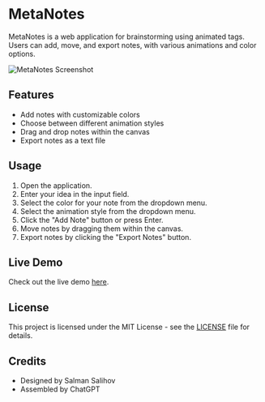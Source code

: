 # MetaNotes

MetaNotes is a web application for brainstorming using animated tags. Users can add, move, and export notes, with various animations and color options.

![MetaNotes Screenshot](path/to/your/screenshot.png)

## Features

- Add notes with customizable colors
- Choose between different animation styles
- Drag and drop notes within the canvas
- Export notes as a text file

## Usage

1. Open the application.
2. Enter your idea in the input field.
3. Select the color for your note from the dropdown menu.
4. Select the animation style from the dropdown menu.
5. Click the "Add Note" button or press Enter.
6. Move notes by dragging them within the canvas.
7. Export notes by clicking the "Export Notes" button.

## Live Demo

Check out the live demo [here](https://username.github.io/metanotes).

## License

This project is licensed under the MIT License - see the [LICENSE](LICENSE) file for details.

## Credits

- Designed by Salman Salihov
- Assembled by ChatGPT
